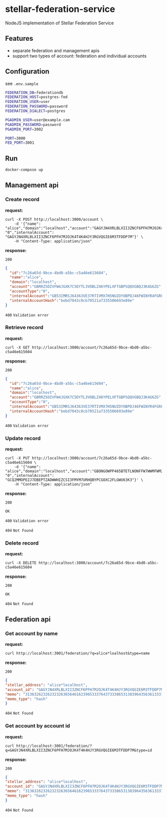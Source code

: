 # stellar-federation-service

NodeJS implementation of Stellar Federation Service

## Features

- separate federation and management apis
- support two types of account: federation and individual accounts

## Configuration

see `.env.sample`

```bash
FEDERATION_DB=federationdb
FEDERATION_HOST=postgres-fed
FEDERATION_USER=user
FEDERATION_PASSWORD=password
FEDERATION_DIALECT=postgres

PGADMIN_USER=user@example.cam
PGADMIN_PASSWORD=password
PGADMIN_PORT=3002

PORT=3000
FED_PORT=3001
```

## Run

```bash
docker-compose up
```

## Management api

### Create record

__request:__

```shell
curl -X POST http://localhost:3000/account \
    -d '{"name": "alice","domain":"localhost","account":"GAGYJN4XRLBLXII3ZNCF6PFH7MJOJK4T4K4HJY3RGVQGIE6M3TFDDP7M","accountType": "0","internalAccount": "GAGYJN4XRLBLXII3ZNCF6PFH7MJOJK4T4K4HJY3RGVQGIE6M3TFDDP7M"}' \
    -H "Content-Type: application/json"
```

__response:__

`200`

```json
{
  "id":"7c26a65d-9bce-4bd0-a5bc-c5a46e615604",
  "name":"alice",
  "domain":"localhost",
  "account":"GBRRZ5OIVFW4JGXK7C5DYTL3VOBLZ46YPELXFTGBPSQQVGBQJ3K4G6ZG",
  "accountType":"0",
  "internalAccount":"GB53IMRSJ64363VE37RTIVMX7H5NUZOYOBPDJ46FWINYR4FGRF6XADLX",
  "internalAccountHash":"bebd7043c0cb70521a7335506693e89e"
}
```

`400` `Validation error`

### Retrieve record

__request:__

```shell
curl -X GET http://localhost:3000/account/7c26a65d-9bce-4bd0-a5bc-c5a46e615604
```

__response:__

`200`

```json
{
  "id":"7c26a65d-9bce-4bd0-a5bc-c5a46e615604",
  "name":"alice",
  "domain":"localhost",
  "account":"GBRRZ5OIVFW4JGXK7C5DYTL3VOBLZ46YPELXFTGBPSQQVGBQJ3K4G6ZG",
  "accountType":"0",
  "internalAccount":"GB53IMRSJ64363VE37RTIVMX7H5NUZOYOBPDJ46FWINYR4FGRF6XADLX",
  "internalAccountHash":"bebd7043c0cb70521a7335506693e89e"
}
```

`400` `Validation error`

### Update record

__request:__

```shell
curl -X PUT http://localhost:3000/account/7c26a65d-9bce-4bd0-a5bc-c5a46e615604 \
    -d '{"name": "alice","domain":"localhost","account":"GBONGOWPP465BTETLNONFFW7WWMFWM2BPKVZCONNG423MWHM7Z7C5HA5","accountType": "0","internalAccount": "GCQ2MMOPEZJ7DBEPTZADWWHIZCSI3FMYM7URHQBYPCGOXC2FLGWU63K3"}' \
    -H "Content-Type: application/json"
```

__response:__

`200`

```text
OK
```

`400` `Validation error`

`404` `Not Found`

### Delete record

__request:__

```shell
curl -X DELETE http://localhost:3000/account/7c26a65d-9bce-4bd0-a5bc-c5a46e615604
```

__response:__

`200`

```text
OK
```

`404` `Not Found`

## Federation api

### Get account by name

__request:__

```shell
curl http://localhost:3001/federation/?q=alice*loalhost&type=name
```

__response:__

`200`

```json
{
"stellar_address": "alice*localhost",
"account_id": "GAGYJN4XRLBLXII3ZNCF6PFH7MJOJK4T4K4HJY3RGVQGIE6M3TFDDP7M",
"memo": "3136326232623232636564616239653337643733386531383964356361333766",
"memo_type": "hash"
}
```

`404` `Not Found`

### Get account by account id

__request:__

```shell
curl http://localhost:3001/federation/?q=GAGYJN4XRLBLXII3ZNCF6PFH7MJOJK4T4K4HJY3RGVQGIE6M3TFDDP7M&type=id
```

__response:__

`200`

```json
{
"stellar_address": "alice*localhost",
"account_id": "GAGYJN4XRLBLXII3ZNCF6PFH7MJOJK4T4K4HJY3RGVQGIE6M3TFDDP7M",
"memo": "3136326232623232636564616239653337643733386531383964356361333766",
"memo_type": "hash"
}
```

`404` `Not Found`
